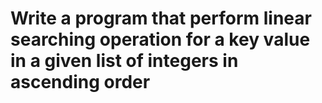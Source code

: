 
# Write a program that perform  linear searching operation for a key value in a given list of integers in ascending order
